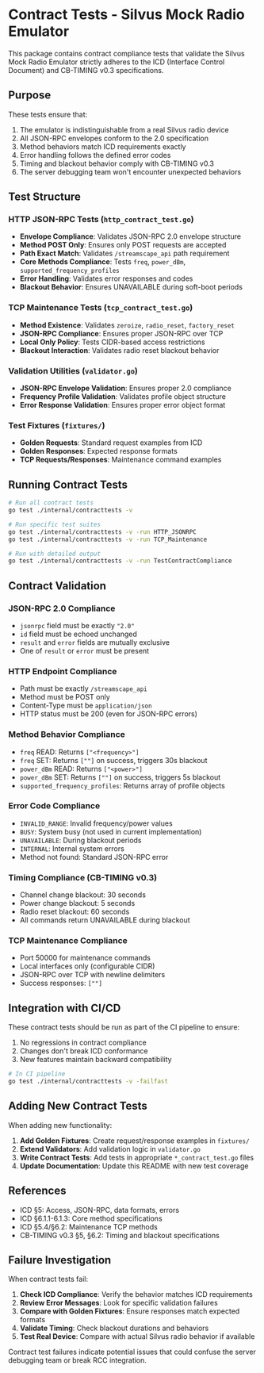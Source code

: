 # Contract Tests - Silvus Mock Radio Emulator

This package contains contract compliance tests that validate the Silvus Mock Radio Emulator strictly adheres to the ICD (Interface Control Document) and CB-TIMING v0.3 specifications.

## Purpose

These tests ensure that:
1. The emulator is indistinguishable from a real Silvus radio device
2. All JSON-RPC envelopes conform to the 2.0 specification
3. Method behaviors match ICD requirements exactly
4. Error handling follows the defined error codes
5. Timing and blackout behavior comply with CB-TIMING v0.3
6. The server debugging team won't encounter unexpected behaviors

## Test Structure

### HTTP JSON-RPC Tests (`http_contract_test.go`)
- **Envelope Compliance**: Validates JSON-RPC 2.0 envelope structure
- **Method POST Only**: Ensures only POST requests are accepted
- **Path Exact Match**: Validates `/streamscape_api` path requirement
- **Core Methods Compliance**: Tests `freq`, `power_dBm`, `supported_frequency_profiles`
- **Error Handling**: Validates error responses and codes
- **Blackout Behavior**: Ensures UNAVAILABLE during soft-boot periods

### TCP Maintenance Tests (`tcp_contract_test.go`)
- **Method Existence**: Validates `zeroize`, `radio_reset`, `factory_reset`
- **JSON-RPC Compliance**: Ensures proper JSON-RPC over TCP
- **Local Only Policy**: Tests CIDR-based access restrictions
- **Blackout Interaction**: Validates radio reset blackout behavior

### Validation Utilities (`validator.go`)
- **JSON-RPC Envelope Validation**: Ensures proper 2.0 compliance
- **Frequency Profile Validation**: Validates profile object structure
- **Error Response Validation**: Ensures proper error object format

### Test Fixtures (`fixtures/`)
- **Golden Requests**: Standard request examples from ICD
- **Golden Responses**: Expected response formats
- **TCP Requests/Responses**: Maintenance command examples

## Running Contract Tests

```bash
# Run all contract tests
go test ./internal/contracttests -v

# Run specific test suites
go test ./internal/contracttests -v -run HTTP_JSONRPC
go test ./internal/contracttests -v -run TCP_Maintenance

# Run with detailed output
go test ./internal/contracttests -v -run TestContractCompliance
```

## Contract Validation

### JSON-RPC 2.0 Compliance
- `jsonrpc` field must be exactly `"2.0"`
- `id` field must be echoed unchanged
- `result` and `error` fields are mutually exclusive
- One of `result` or `error` must be present

### HTTP Endpoint Compliance
- Path must be exactly `/streamscape_api`
- Method must be POST only
- Content-Type must be `application/json`
- HTTP status must be 200 (even for JSON-RPC errors)

### Method Behavior Compliance
- `freq` READ: Returns `["<frequency>"]`
- `freq` SET: Returns `[""]` on success, triggers 30s blackout
- `power_dBm` READ: Returns `["<power>"]`
- `power_dBm` SET: Returns `[""]` on success, triggers 5s blackout
- `supported_frequency_profiles`: Returns array of profile objects

### Error Code Compliance
- `INVALID_RANGE`: Invalid frequency/power values
- `BUSY`: System busy (not used in current implementation)
- `UNAVAILABLE`: During blackout periods
- `INTERNAL`: Internal system errors
- Method not found: Standard JSON-RPC error

### Timing Compliance (CB-TIMING v0.3)
- Channel change blackout: 30 seconds
- Power change blackout: 5 seconds  
- Radio reset blackout: 60 seconds
- All commands return UNAVAILABLE during blackout

### TCP Maintenance Compliance
- Port 50000 for maintenance commands
- Local interfaces only (configurable CIDR)
- JSON-RPC over TCP with newline delimiters
- Success responses: `[""]`

## Integration with CI/CD

These contract tests should be run as part of the CI pipeline to ensure:
1. No regressions in contract compliance
2. Changes don't break ICD conformance
3. New features maintain backward compatibility

```bash
# In CI pipeline
go test ./internal/contracttests -v -failfast
```

## Adding New Contract Tests

When adding new functionality:

1. **Add Golden Fixtures**: Create request/response examples in `fixtures/`
2. **Extend Validators**: Add validation logic in `validator.go`
3. **Write Contract Tests**: Add tests in appropriate `*_contract_test.go` files
4. **Update Documentation**: Update this README with new test coverage

## References

- ICD §5: Access, JSON-RPC, data formats, errors
- ICD §6.1.1-6.1.3: Core method specifications
- ICD §5.4/§6.2: Maintenance TCP methods
- CB-TIMING v0.3 §5, §6.2: Timing and blackout specifications

## Failure Investigation

When contract tests fail:

1. **Check ICD Compliance**: Verify the behavior matches ICD requirements
2. **Review Error Messages**: Look for specific validation failures
3. **Compare with Golden Fixtures**: Ensure responses match expected formats
4. **Validate Timing**: Check blackout durations and behaviors
5. **Test Real Device**: Compare with actual Silvus radio behavior if available

Contract test failures indicate potential issues that could confuse the server debugging team or break RCC integration.
